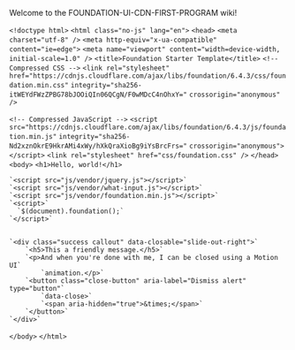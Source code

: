 Welcome to the FOUNDATION-UI-CDN-FIRST-PROGRAM wiki!

`<!doctype html>`
`<html class="no-js" lang="en">`
`<head>`
`<meta charset="utf-8" />`
`<meta http-equiv="x-ua-compatible" content="ie=edge">`
`<meta name="viewport" content="width=device-width, initial-scale=1.0" />`
`<title>Foundation Starter Template</title>`
`<!-- Compressed CSS -->`
`<link rel="stylesheet"`
	`href="https://cdnjs.cloudflare.com/ajax/libs/foundation/6.4.3/css/foundation.min.css"`
	`integrity="sha256-itWEYdFWzZPBG78bJOOiQIn06QCgN/F0wMDcC4nOhxY="`
	`crossorigin="anonymous" />`

`<!-- Compressed JavaScript -->`
`<script`
	`src="https://cdnjs.cloudflare.com/ajax/libs/foundation/6.4.3/js/foundation.min.js"`
	`integrity="sha256-Nd2xznOkrE9HkrAMi4xWy/hXkQraXioBg9iYsBrcFrs="`
	`crossorigin="anonymous"></script>`
`<link rel="stylesheet" href="css/foundation.css" />`
`</head>`
`<body>`
	`<h1>Hello, world!</h1>`

	`<script src="js/vendor/jquery.js"></script>`
	`<script src="js/vendor/what-input.js"></script>`
	`<script src="js/vendor/foundation.min.js"></script>`
	`<script>`
      `$(document).foundation();`
    `</script>`


	`<div class="success callout" data-closable="slide-out-right">`
		`<h5>This a friendly message.</h5>`
		`<p>And when you're done with me, I can be closed using a Motion UI`
			`animation.</p>`
		`<button class="close-button" aria-label="Dismiss alert" type="button"`
			`data-close>`
			`<span aria-hidden="true">&times;</span>`
		`</button>`
	`</div>`





`</body>`
`</html>`
